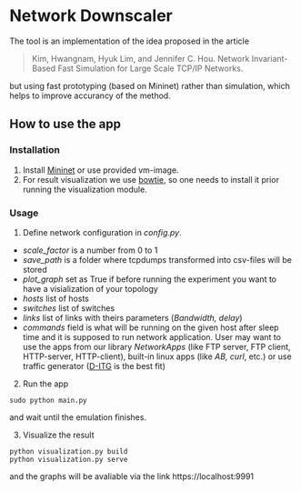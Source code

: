 # Network Downscaler

The tool is an implementation of the idea proposed in the article 
> Kim, Hwangnam, Hyuk Lim, and Jennifer C. Hou. Network Invariant-Based Fast Simulation for Large Scale TCP/IP Networks.

but using fast prototyping (based on Mininet) rather than simulation, which helps to improve accurancy of the method.

## How to use the app
### Installation
1. Install [Mininet](http://mininet.org/) or use provided vm-image. 
2. For result visualization we use [bowtie](https://github.com/jwkvam/bowtie), so one needs to install it prior running the visualization module.

### Usage
1. Define network configuration in *config.py*. 
* *scale_factor* is a number from 0 to 1 
* *save_path* is a folder where tcpdumps transformed into csv-files will be stored
* *plot_graph* set as True if before running the experiment you want to have a visialization of your topology
* *hosts* list of hosts
* *switches* list of switches
* *links* list of links with theirs parameters (*Bandwidth, delay*)
* *commands* field is what will be running on the given host after sleep time and it is supposed to run network application. User may want to use the apps from our library *NetworkApps* (like FTP server, FTP client, HTTP-server, HTTP-client), built-in linux apps (like *AB, curl*, etc.) or use traffic generator ([D-ITG](http://www.grid.unina.it/software/ITG/) is the best fit)

2. Run the app
```
sudo python main.py
```
and wait until the emulation finishes.

3. Visualize the result
```
python visualization.py build
python visualization.py serve
```
and the graphs will be avaliable via the link https://localhost:9991
